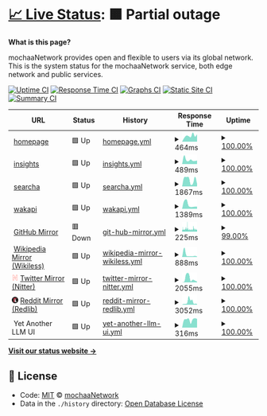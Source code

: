 # [📈 Live Status](https://status.mcha.cloud): <!--live status--> **🟧 Partial outage**

**What is this page?**

mochaaNetwork provides open and flexible to users via its global network. This is the system status for the mochaaNetwork service, both edge network and public services.

[![Uptime CI](https://github.com/mchaNetwork/status/workflows/Uptime%20CI/badge.svg)](https://github.com/mchaNetwork/status/actions?query=workflow%3A%22Uptime+CI%22)
[![Response Time CI](https://github.com/mchaNetwork/status/workflows/Response%20Time%20CI/badge.svg)](https://github.com/mchaNetwork/status/actions?query=workflow%3A%22Response+Time+CI%22)
[![Graphs CI](https://github.com/mchaNetwork/status/workflows/Graphs%20CI/badge.svg)](https://github.com/mchaNetwork/status/actions?query=workflow%3A%22Graphs+CI%22)
[![Static Site CI](https://github.com/mchaNetwork/status/workflows/Static%20Site%20CI/badge.svg)](https://github.com/mchaNetwork/status/actions?query=workflow%3A%22Static+Site+CI%22)
[![Summary CI](https://github.com/mchaNetwork/status/workflows/Summary%20CI/badge.svg)](https://github.com/mchaNetwork/status/actions?query=workflow%3A%22Summary+CI%22)

<!--start: status pages-->
<!-- This summary is generated by Upptime (https://github.com/upptime/upptime) -->
<!-- Do not edit this manually, your changes will be overwritten -->
<!-- prettier-ignore -->
| URL | Status | History | Response Time | Uptime |
| --- | ------ | ------- | ------------- | ------ |
| <img alt="" src="https://avatars.githubusercontent.com/u/21154023" height="13"> [homepage](https://mochaa.ws) | 🟩 Up | [homepage.yml](https://github.com/mchaNetwork/status/commits/HEAD/history/homepage.yml) | <details><summary><img alt="Response time graph" src="./graphs/homepage/response-time-week.png" height="20"> 464ms</summary><br><a href="https://status.mcha.cloud/history/homepage"><img alt="Response time 431" src="https://img.shields.io/endpoint?url=https%3A%2F%2Fraw.githubusercontent.com%2FmchaNetwork%2Fstatus%2FHEAD%2Fapi%2Fhomepage%2Fresponse-time.json"></a><br><a href="https://status.mcha.cloud/history/homepage"><img alt="24-hour response time 578" src="https://img.shields.io/endpoint?url=https%3A%2F%2Fraw.githubusercontent.com%2FmchaNetwork%2Fstatus%2FHEAD%2Fapi%2Fhomepage%2Fresponse-time-day.json"></a><br><a href="https://status.mcha.cloud/history/homepage"><img alt="7-day response time 464" src="https://img.shields.io/endpoint?url=https%3A%2F%2Fraw.githubusercontent.com%2FmchaNetwork%2Fstatus%2FHEAD%2Fapi%2Fhomepage%2Fresponse-time-week.json"></a><br><a href="https://status.mcha.cloud/history/homepage"><img alt="30-day response time 598" src="https://img.shields.io/endpoint?url=https%3A%2F%2Fraw.githubusercontent.com%2FmchaNetwork%2Fstatus%2FHEAD%2Fapi%2Fhomepage%2Fresponse-time-month.json"></a><br><a href="https://status.mcha.cloud/history/homepage"><img alt="1-year response time 485" src="https://img.shields.io/endpoint?url=https%3A%2F%2Fraw.githubusercontent.com%2FmchaNetwork%2Fstatus%2FHEAD%2Fapi%2Fhomepage%2Fresponse-time-year.json"></a></details> | <details><summary><a href="https://status.mcha.cloud/history/homepage">100.00%</a></summary><a href="https://status.mcha.cloud/history/homepage"><img alt="All-time uptime 80.08%" src="https://img.shields.io/endpoint?url=https%3A%2F%2Fraw.githubusercontent.com%2FmchaNetwork%2Fstatus%2FHEAD%2Fapi%2Fhomepage%2Fuptime.json"></a><br><a href="https://status.mcha.cloud/history/homepage"><img alt="24-hour uptime 100.00%" src="https://img.shields.io/endpoint?url=https%3A%2F%2Fraw.githubusercontent.com%2FmchaNetwork%2Fstatus%2FHEAD%2Fapi%2Fhomepage%2Fuptime-day.json"></a><br><a href="https://status.mcha.cloud/history/homepage"><img alt="7-day uptime 100.00%" src="https://img.shields.io/endpoint?url=https%3A%2F%2Fraw.githubusercontent.com%2FmchaNetwork%2Fstatus%2FHEAD%2Fapi%2Fhomepage%2Fuptime-week.json"></a><br><a href="https://status.mcha.cloud/history/homepage"><img alt="30-day uptime 100.00%" src="https://img.shields.io/endpoint?url=https%3A%2F%2Fraw.githubusercontent.com%2FmchaNetwork%2Fstatus%2FHEAD%2Fapi%2Fhomepage%2Fuptime-month.json"></a><br><a href="https://status.mcha.cloud/history/homepage"><img alt="1-year uptime 46.01%" src="https://img.shields.io/endpoint?url=https%3A%2F%2Fraw.githubusercontent.com%2FmchaNetwork%2Fstatus%2FHEAD%2Fapi%2Fhomepage%2Fuptime-year.json"></a></details>
| <img alt="" src="https://raw.githubusercontent.com/offen/offen/development/server/public/static/offen-icon-black.svg" height="13"> [insights](https://insights.mcha.cloud/healthz) | 🟩 Up | [insights.yml](https://github.com/mchaNetwork/status/commits/HEAD/history/insights.yml) | <details><summary><img alt="Response time graph" src="./graphs/insights/response-time-week.png" height="20"> 489ms</summary><br><a href="https://status.mcha.cloud/history/insights"><img alt="Response time 507" src="https://img.shields.io/endpoint?url=https%3A%2F%2Fraw.githubusercontent.com%2FmchaNetwork%2Fstatus%2FHEAD%2Fapi%2Finsights%2Fresponse-time.json"></a><br><a href="https://status.mcha.cloud/history/insights"><img alt="24-hour response time 417" src="https://img.shields.io/endpoint?url=https%3A%2F%2Fraw.githubusercontent.com%2FmchaNetwork%2Fstatus%2FHEAD%2Fapi%2Finsights%2Fresponse-time-day.json"></a><br><a href="https://status.mcha.cloud/history/insights"><img alt="7-day response time 489" src="https://img.shields.io/endpoint?url=https%3A%2F%2Fraw.githubusercontent.com%2FmchaNetwork%2Fstatus%2FHEAD%2Fapi%2Finsights%2Fresponse-time-week.json"></a><br><a href="https://status.mcha.cloud/history/insights"><img alt="30-day response time 502" src="https://img.shields.io/endpoint?url=https%3A%2F%2Fraw.githubusercontent.com%2FmchaNetwork%2Fstatus%2FHEAD%2Fapi%2Finsights%2Fresponse-time-month.json"></a><br><a href="https://status.mcha.cloud/history/insights"><img alt="1-year response time 538" src="https://img.shields.io/endpoint?url=https%3A%2F%2Fraw.githubusercontent.com%2FmchaNetwork%2Fstatus%2FHEAD%2Fapi%2Finsights%2Fresponse-time-year.json"></a></details> | <details><summary><a href="https://status.mcha.cloud/history/insights">100.00%</a></summary><a href="https://status.mcha.cloud/history/insights"><img alt="All-time uptime 45.12%" src="https://img.shields.io/endpoint?url=https%3A%2F%2Fraw.githubusercontent.com%2FmchaNetwork%2Fstatus%2FHEAD%2Fapi%2Finsights%2Fuptime.json"></a><br><a href="https://status.mcha.cloud/history/insights"><img alt="24-hour uptime 100.00%" src="https://img.shields.io/endpoint?url=https%3A%2F%2Fraw.githubusercontent.com%2FmchaNetwork%2Fstatus%2FHEAD%2Fapi%2Finsights%2Fuptime-day.json"></a><br><a href="https://status.mcha.cloud/history/insights"><img alt="7-day uptime 100.00%" src="https://img.shields.io/endpoint?url=https%3A%2F%2Fraw.githubusercontent.com%2FmchaNetwork%2Fstatus%2FHEAD%2Fapi%2Finsights%2Fuptime-week.json"></a><br><a href="https://status.mcha.cloud/history/insights"><img alt="30-day uptime 100.00%" src="https://img.shields.io/endpoint?url=https%3A%2F%2Fraw.githubusercontent.com%2FmchaNetwork%2Fstatus%2FHEAD%2Fapi%2Finsights%2Fuptime-month.json"></a><br><a href="https://status.mcha.cloud/history/insights"><img alt="1-year uptime 99.88%" src="https://img.shields.io/endpoint?url=https%3A%2F%2Fraw.githubusercontent.com%2FmchaNetwork%2Fstatus%2FHEAD%2Fapi%2Finsights%2Fuptime-year.json"></a></details>
| <img alt="" src="https://raw.githubusercontent.com/searxng/searxng/master/searx/static/themes/simple/img/favicon.svg" height="13"> [searcha](https://sear.mcha.cloud/healthz) | 🟩 Up | [searcha.yml](https://github.com/mchaNetwork/status/commits/HEAD/history/searcha.yml) | <details><summary><img alt="Response time graph" src="./graphs/searcha/response-time-week.png" height="20"> 1867ms</summary><br><a href="https://status.mcha.cloud/history/searcha"><img alt="Response time 1427" src="https://img.shields.io/endpoint?url=https%3A%2F%2Fraw.githubusercontent.com%2FmchaNetwork%2Fstatus%2FHEAD%2Fapi%2Fsearcha%2Fresponse-time.json"></a><br><a href="https://status.mcha.cloud/history/searcha"><img alt="24-hour response time 711" src="https://img.shields.io/endpoint?url=https%3A%2F%2Fraw.githubusercontent.com%2FmchaNetwork%2Fstatus%2FHEAD%2Fapi%2Fsearcha%2Fresponse-time-day.json"></a><br><a href="https://status.mcha.cloud/history/searcha"><img alt="7-day response time 1867" src="https://img.shields.io/endpoint?url=https%3A%2F%2Fraw.githubusercontent.com%2FmchaNetwork%2Fstatus%2FHEAD%2Fapi%2Fsearcha%2Fresponse-time-week.json"></a><br><a href="https://status.mcha.cloud/history/searcha"><img alt="30-day response time 1760" src="https://img.shields.io/endpoint?url=https%3A%2F%2Fraw.githubusercontent.com%2FmchaNetwork%2Fstatus%2FHEAD%2Fapi%2Fsearcha%2Fresponse-time-month.json"></a><br><a href="https://status.mcha.cloud/history/searcha"><img alt="1-year response time 1427" src="https://img.shields.io/endpoint?url=https%3A%2F%2Fraw.githubusercontent.com%2FmchaNetwork%2Fstatus%2FHEAD%2Fapi%2Fsearcha%2Fresponse-time-year.json"></a></details> | <details><summary><a href="https://status.mcha.cloud/history/searcha">100.00%</a></summary><a href="https://status.mcha.cloud/history/searcha"><img alt="All-time uptime 99.89%" src="https://img.shields.io/endpoint?url=https%3A%2F%2Fraw.githubusercontent.com%2FmchaNetwork%2Fstatus%2FHEAD%2Fapi%2Fsearcha%2Fuptime.json"></a><br><a href="https://status.mcha.cloud/history/searcha"><img alt="24-hour uptime 100.00%" src="https://img.shields.io/endpoint?url=https%3A%2F%2Fraw.githubusercontent.com%2FmchaNetwork%2Fstatus%2FHEAD%2Fapi%2Fsearcha%2Fuptime-day.json"></a><br><a href="https://status.mcha.cloud/history/searcha"><img alt="7-day uptime 100.00%" src="https://img.shields.io/endpoint?url=https%3A%2F%2Fraw.githubusercontent.com%2FmchaNetwork%2Fstatus%2FHEAD%2Fapi%2Fsearcha%2Fuptime-week.json"></a><br><a href="https://status.mcha.cloud/history/searcha"><img alt="30-day uptime 100.00%" src="https://img.shields.io/endpoint?url=https%3A%2F%2Fraw.githubusercontent.com%2FmchaNetwork%2Fstatus%2FHEAD%2Fapi%2Fsearcha%2Fuptime-month.json"></a><br><a href="https://status.mcha.cloud/history/searcha"><img alt="1-year uptime 99.89%" src="https://img.shields.io/endpoint?url=https%3A%2F%2Fraw.githubusercontent.com%2FmchaNetwork%2Fstatus%2FHEAD%2Fapi%2Fsearcha%2Fuptime-year.json"></a></details>
| <img alt="" src="https://raw.githubusercontent.com/muety/wakapi/master/static/assets/images/apple-touch-icon.png" height="13"> [wakapi](https://waka.mcha.cloud/api/health) | 🟩 Up | [wakapi.yml](https://github.com/mchaNetwork/status/commits/HEAD/history/wakapi.yml) | <details><summary><img alt="Response time graph" src="./graphs/wakapi/response-time-week.png" height="20"> 1389ms</summary><br><a href="https://status.mcha.cloud/history/wakapi"><img alt="Response time 1366" src="https://img.shields.io/endpoint?url=https%3A%2F%2Fraw.githubusercontent.com%2FmchaNetwork%2Fstatus%2FHEAD%2Fapi%2Fwakapi%2Fresponse-time.json"></a><br><a href="https://status.mcha.cloud/history/wakapi"><img alt="24-hour response time 719" src="https://img.shields.io/endpoint?url=https%3A%2F%2Fraw.githubusercontent.com%2FmchaNetwork%2Fstatus%2FHEAD%2Fapi%2Fwakapi%2Fresponse-time-day.json"></a><br><a href="https://status.mcha.cloud/history/wakapi"><img alt="7-day response time 1389" src="https://img.shields.io/endpoint?url=https%3A%2F%2Fraw.githubusercontent.com%2FmchaNetwork%2Fstatus%2FHEAD%2Fapi%2Fwakapi%2Fresponse-time-week.json"></a><br><a href="https://status.mcha.cloud/history/wakapi"><img alt="30-day response time 2005" src="https://img.shields.io/endpoint?url=https%3A%2F%2Fraw.githubusercontent.com%2FmchaNetwork%2Fstatus%2FHEAD%2Fapi%2Fwakapi%2Fresponse-time-month.json"></a><br><a href="https://status.mcha.cloud/history/wakapi"><img alt="1-year response time 1366" src="https://img.shields.io/endpoint?url=https%3A%2F%2Fraw.githubusercontent.com%2FmchaNetwork%2Fstatus%2FHEAD%2Fapi%2Fwakapi%2Fresponse-time-year.json"></a></details> | <details><summary><a href="https://status.mcha.cloud/history/wakapi">100.00%</a></summary><a href="https://status.mcha.cloud/history/wakapi"><img alt="All-time uptime 99.88%" src="https://img.shields.io/endpoint?url=https%3A%2F%2Fraw.githubusercontent.com%2FmchaNetwork%2Fstatus%2FHEAD%2Fapi%2Fwakapi%2Fuptime.json"></a><br><a href="https://status.mcha.cloud/history/wakapi"><img alt="24-hour uptime 100.00%" src="https://img.shields.io/endpoint?url=https%3A%2F%2Fraw.githubusercontent.com%2FmchaNetwork%2Fstatus%2FHEAD%2Fapi%2Fwakapi%2Fuptime-day.json"></a><br><a href="https://status.mcha.cloud/history/wakapi"><img alt="7-day uptime 100.00%" src="https://img.shields.io/endpoint?url=https%3A%2F%2Fraw.githubusercontent.com%2FmchaNetwork%2Fstatus%2FHEAD%2Fapi%2Fwakapi%2Fuptime-week.json"></a><br><a href="https://status.mcha.cloud/history/wakapi"><img alt="30-day uptime 100.00%" src="https://img.shields.io/endpoint?url=https%3A%2F%2Fraw.githubusercontent.com%2FmchaNetwork%2Fstatus%2FHEAD%2Fapi%2Fwakapi%2Fuptime-month.json"></a><br><a href="https://status.mcha.cloud/history/wakapi"><img alt="1-year uptime 99.88%" src="https://img.shields.io/endpoint?url=https%3A%2F%2Fraw.githubusercontent.com%2FmchaNetwork%2Fstatus%2FHEAD%2Fapi%2Fwakapi%2Fuptime-year.json"></a></details>
| <img alt="" src="https://raw.githubusercontent.com/mchaNetwork/github-proxy/trunk/src/favicon.svg" height="13"> [GitHub Mirror](https://gh.chapro.xyz) | 🟥 Down | [git-hub-mirror.yml](https://github.com/mchaNetwork/status/commits/HEAD/history/git-hub-mirror.yml) | <details><summary><img alt="Response time graph" src="./graphs/git-hub-mirror/response-time-week.png" height="20"> 225ms</summary><br><a href="https://status.mcha.cloud/history/git-hub-mirror"><img alt="Response time 240" src="https://img.shields.io/endpoint?url=https%3A%2F%2Fraw.githubusercontent.com%2FmchaNetwork%2Fstatus%2FHEAD%2Fapi%2Fgit-hub-mirror%2Fresponse-time.json"></a><br><a href="https://status.mcha.cloud/history/git-hub-mirror"><img alt="24-hour response time 172" src="https://img.shields.io/endpoint?url=https%3A%2F%2Fraw.githubusercontent.com%2FmchaNetwork%2Fstatus%2FHEAD%2Fapi%2Fgit-hub-mirror%2Fresponse-time-day.json"></a><br><a href="https://status.mcha.cloud/history/git-hub-mirror"><img alt="7-day response time 225" src="https://img.shields.io/endpoint?url=https%3A%2F%2Fraw.githubusercontent.com%2FmchaNetwork%2Fstatus%2FHEAD%2Fapi%2Fgit-hub-mirror%2Fresponse-time-week.json"></a><br><a href="https://status.mcha.cloud/history/git-hub-mirror"><img alt="30-day response time 238" src="https://img.shields.io/endpoint?url=https%3A%2F%2Fraw.githubusercontent.com%2FmchaNetwork%2Fstatus%2FHEAD%2Fapi%2Fgit-hub-mirror%2Fresponse-time-month.json"></a><br><a href="https://status.mcha.cloud/history/git-hub-mirror"><img alt="1-year response time 244" src="https://img.shields.io/endpoint?url=https%3A%2F%2Fraw.githubusercontent.com%2FmchaNetwork%2Fstatus%2FHEAD%2Fapi%2Fgit-hub-mirror%2Fresponse-time-year.json"></a></details> | <details><summary><a href="https://status.mcha.cloud/history/git-hub-mirror">99.00%</a></summary><a href="https://status.mcha.cloud/history/git-hub-mirror"><img alt="All-time uptime 99.85%" src="https://img.shields.io/endpoint?url=https%3A%2F%2Fraw.githubusercontent.com%2FmchaNetwork%2Fstatus%2FHEAD%2Fapi%2Fgit-hub-mirror%2Fuptime.json"></a><br><a href="https://status.mcha.cloud/history/git-hub-mirror"><img alt="24-hour uptime 98.84%" src="https://img.shields.io/endpoint?url=https%3A%2F%2Fraw.githubusercontent.com%2FmchaNetwork%2Fstatus%2FHEAD%2Fapi%2Fgit-hub-mirror%2Fuptime-day.json"></a><br><a href="https://status.mcha.cloud/history/git-hub-mirror"><img alt="7-day uptime 99.00%" src="https://img.shields.io/endpoint?url=https%3A%2F%2Fraw.githubusercontent.com%2FmchaNetwork%2Fstatus%2FHEAD%2Fapi%2Fgit-hub-mirror%2Fuptime-week.json"></a><br><a href="https://status.mcha.cloud/history/git-hub-mirror"><img alt="30-day uptime 98.48%" src="https://img.shields.io/endpoint?url=https%3A%2F%2Fraw.githubusercontent.com%2FmchaNetwork%2Fstatus%2FHEAD%2Fapi%2Fgit-hub-mirror%2Fuptime-month.json"></a><br><a href="https://status.mcha.cloud/history/git-hub-mirror"><img alt="1-year uptime 99.52%" src="https://img.shields.io/endpoint?url=https%3A%2F%2Fraw.githubusercontent.com%2FmchaNetwork%2Fstatus%2FHEAD%2Fapi%2Fgit-hub-mirror%2Fuptime-year.json"></a></details>
| <img alt="" src="https://raw.githubusercontent.com/Metastem/wikiless/main/static/wikiless-favicon.ico" height="13"> [Wikipedia Mirror (Wikiless)](https://wei-ji.eu.org/) | 🟩 Up | [wikipedia-mirror-wikiless.yml](https://github.com/mchaNetwork/status/commits/HEAD/history/wikipedia-mirror-wikiless.yml) | <details><summary><img alt="Response time graph" src="./graphs/wikipedia-mirror-wikiless/response-time-week.png" height="20"> 888ms</summary><br><a href="https://status.mcha.cloud/history/wikipedia-mirror-wikiless"><img alt="Response time 500" src="https://img.shields.io/endpoint?url=https%3A%2F%2Fraw.githubusercontent.com%2FmchaNetwork%2Fstatus%2FHEAD%2Fapi%2Fwikipedia-mirror-wikiless%2Fresponse-time.json"></a><br><a href="https://status.mcha.cloud/history/wikipedia-mirror-wikiless"><img alt="24-hour response time 197" src="https://img.shields.io/endpoint?url=https%3A%2F%2Fraw.githubusercontent.com%2FmchaNetwork%2Fstatus%2FHEAD%2Fapi%2Fwikipedia-mirror-wikiless%2Fresponse-time-day.json"></a><br><a href="https://status.mcha.cloud/history/wikipedia-mirror-wikiless"><img alt="7-day response time 888" src="https://img.shields.io/endpoint?url=https%3A%2F%2Fraw.githubusercontent.com%2FmchaNetwork%2Fstatus%2FHEAD%2Fapi%2Fwikipedia-mirror-wikiless%2Fresponse-time-week.json"></a><br><a href="https://status.mcha.cloud/history/wikipedia-mirror-wikiless"><img alt="30-day response time 753" src="https://img.shields.io/endpoint?url=https%3A%2F%2Fraw.githubusercontent.com%2FmchaNetwork%2Fstatus%2FHEAD%2Fapi%2Fwikipedia-mirror-wikiless%2Fresponse-time-month.json"></a><br><a href="https://status.mcha.cloud/history/wikipedia-mirror-wikiless"><img alt="1-year response time 500" src="https://img.shields.io/endpoint?url=https%3A%2F%2Fraw.githubusercontent.com%2FmchaNetwork%2Fstatus%2FHEAD%2Fapi%2Fwikipedia-mirror-wikiless%2Fresponse-time-year.json"></a></details> | <details><summary><a href="https://status.mcha.cloud/history/wikipedia-mirror-wikiless">100.00%</a></summary><a href="https://status.mcha.cloud/history/wikipedia-mirror-wikiless"><img alt="All-time uptime 100.00%" src="https://img.shields.io/endpoint?url=https%3A%2F%2Fraw.githubusercontent.com%2FmchaNetwork%2Fstatus%2FHEAD%2Fapi%2Fwikipedia-mirror-wikiless%2Fuptime.json"></a><br><a href="https://status.mcha.cloud/history/wikipedia-mirror-wikiless"><img alt="24-hour uptime 100.00%" src="https://img.shields.io/endpoint?url=https%3A%2F%2Fraw.githubusercontent.com%2FmchaNetwork%2Fstatus%2FHEAD%2Fapi%2Fwikipedia-mirror-wikiless%2Fuptime-day.json"></a><br><a href="https://status.mcha.cloud/history/wikipedia-mirror-wikiless"><img alt="7-day uptime 100.00%" src="https://img.shields.io/endpoint?url=https%3A%2F%2Fraw.githubusercontent.com%2FmchaNetwork%2Fstatus%2FHEAD%2Fapi%2Fwikipedia-mirror-wikiless%2Fuptime-week.json"></a><br><a href="https://status.mcha.cloud/history/wikipedia-mirror-wikiless"><img alt="30-day uptime 100.00%" src="https://img.shields.io/endpoint?url=https%3A%2F%2Fraw.githubusercontent.com%2FmchaNetwork%2Fstatus%2FHEAD%2Fapi%2Fwikipedia-mirror-wikiless%2Fuptime-month.json"></a><br><a href="https://status.mcha.cloud/history/wikipedia-mirror-wikiless"><img alt="1-year uptime 100.00%" src="https://img.shields.io/endpoint?url=https%3A%2F%2Fraw.githubusercontent.com%2FmchaNetwork%2Fstatus%2FHEAD%2Fapi%2Fwikipedia-mirror-wikiless%2Fuptime-year.json"></a></details>
| <img alt="" src="https://raw.githubusercontent.com/zedeus/nitter/master/public/logo.png" height="13"> [Twitter Mirror (Nitter)](https://tui-te.eu.org/Jack/status/20) | 🟩 Up | [twitter-mirror-nitter.yml](https://github.com/mchaNetwork/status/commits/HEAD/history/twitter-mirror-nitter.yml) | <details><summary><img alt="Response time graph" src="./graphs/twitter-mirror-nitter/response-time-week.png" height="20"> 2055ms</summary><br><a href="https://status.mcha.cloud/history/twitter-mirror-nitter"><img alt="Response time 1545" src="https://img.shields.io/endpoint?url=https%3A%2F%2Fraw.githubusercontent.com%2FmchaNetwork%2Fstatus%2FHEAD%2Fapi%2Ftwitter-mirror-nitter%2Fresponse-time.json"></a><br><a href="https://status.mcha.cloud/history/twitter-mirror-nitter"><img alt="24-hour response time 407" src="https://img.shields.io/endpoint?url=https%3A%2F%2Fraw.githubusercontent.com%2FmchaNetwork%2Fstatus%2FHEAD%2Fapi%2Ftwitter-mirror-nitter%2Fresponse-time-day.json"></a><br><a href="https://status.mcha.cloud/history/twitter-mirror-nitter"><img alt="7-day response time 2055" src="https://img.shields.io/endpoint?url=https%3A%2F%2Fraw.githubusercontent.com%2FmchaNetwork%2Fstatus%2FHEAD%2Fapi%2Ftwitter-mirror-nitter%2Fresponse-time-week.json"></a><br><a href="https://status.mcha.cloud/history/twitter-mirror-nitter"><img alt="30-day response time 1976" src="https://img.shields.io/endpoint?url=https%3A%2F%2Fraw.githubusercontent.com%2FmchaNetwork%2Fstatus%2FHEAD%2Fapi%2Ftwitter-mirror-nitter%2Fresponse-time-month.json"></a><br><a href="https://status.mcha.cloud/history/twitter-mirror-nitter"><img alt="1-year response time 1545" src="https://img.shields.io/endpoint?url=https%3A%2F%2Fraw.githubusercontent.com%2FmchaNetwork%2Fstatus%2FHEAD%2Fapi%2Ftwitter-mirror-nitter%2Fresponse-time-year.json"></a></details> | <details><summary><a href="https://status.mcha.cloud/history/twitter-mirror-nitter">100.00%</a></summary><a href="https://status.mcha.cloud/history/twitter-mirror-nitter"><img alt="All-time uptime 93.57%" src="https://img.shields.io/endpoint?url=https%3A%2F%2Fraw.githubusercontent.com%2FmchaNetwork%2Fstatus%2FHEAD%2Fapi%2Ftwitter-mirror-nitter%2Fuptime.json"></a><br><a href="https://status.mcha.cloud/history/twitter-mirror-nitter"><img alt="24-hour uptime 100.00%" src="https://img.shields.io/endpoint?url=https%3A%2F%2Fraw.githubusercontent.com%2FmchaNetwork%2Fstatus%2FHEAD%2Fapi%2Ftwitter-mirror-nitter%2Fuptime-day.json"></a><br><a href="https://status.mcha.cloud/history/twitter-mirror-nitter"><img alt="7-day uptime 100.00%" src="https://img.shields.io/endpoint?url=https%3A%2F%2Fraw.githubusercontent.com%2FmchaNetwork%2Fstatus%2FHEAD%2Fapi%2Ftwitter-mirror-nitter%2Fuptime-week.json"></a><br><a href="https://status.mcha.cloud/history/twitter-mirror-nitter"><img alt="30-day uptime 100.00%" src="https://img.shields.io/endpoint?url=https%3A%2F%2Fraw.githubusercontent.com%2FmchaNetwork%2Fstatus%2FHEAD%2Fapi%2Ftwitter-mirror-nitter%2Fuptime-month.json"></a><br><a href="https://status.mcha.cloud/history/twitter-mirror-nitter"><img alt="1-year uptime 93.57%" src="https://img.shields.io/endpoint?url=https%3A%2F%2Fraw.githubusercontent.com%2FmchaNetwork%2Fstatus%2FHEAD%2Fapi%2Ftwitter-mirror-nitter%2Fuptime-year.json"></a></details>
| <img alt="" src="https://raw.githubusercontent.com/redlib-org/redlib/main/static/favicon.png" height="13"> [Reddit Mirror (Redlib)](https://hong-di.eu.org/) | 🟩 Up | [reddit-mirror-redlib.yml](https://github.com/mchaNetwork/status/commits/HEAD/history/reddit-mirror-redlib.yml) | <details><summary><img alt="Response time graph" src="./graphs/reddit-mirror-redlib/response-time-week.png" height="20"> 3052ms</summary><br><a href="https://status.mcha.cloud/history/reddit-mirror-redlib"><img alt="Response time 1881" src="https://img.shields.io/endpoint?url=https%3A%2F%2Fraw.githubusercontent.com%2FmchaNetwork%2Fstatus%2FHEAD%2Fapi%2Freddit-mirror-redlib%2Fresponse-time.json"></a><br><a href="https://status.mcha.cloud/history/reddit-mirror-redlib"><img alt="24-hour response time 829" src="https://img.shields.io/endpoint?url=https%3A%2F%2Fraw.githubusercontent.com%2FmchaNetwork%2Fstatus%2FHEAD%2Fapi%2Freddit-mirror-redlib%2Fresponse-time-day.json"></a><br><a href="https://status.mcha.cloud/history/reddit-mirror-redlib"><img alt="7-day response time 3052" src="https://img.shields.io/endpoint?url=https%3A%2F%2Fraw.githubusercontent.com%2FmchaNetwork%2Fstatus%2FHEAD%2Fapi%2Freddit-mirror-redlib%2Fresponse-time-week.json"></a><br><a href="https://status.mcha.cloud/history/reddit-mirror-redlib"><img alt="30-day response time 2834" src="https://img.shields.io/endpoint?url=https%3A%2F%2Fraw.githubusercontent.com%2FmchaNetwork%2Fstatus%2FHEAD%2Fapi%2Freddit-mirror-redlib%2Fresponse-time-month.json"></a><br><a href="https://status.mcha.cloud/history/reddit-mirror-redlib"><img alt="1-year response time 1881" src="https://img.shields.io/endpoint?url=https%3A%2F%2Fraw.githubusercontent.com%2FmchaNetwork%2Fstatus%2FHEAD%2Fapi%2Freddit-mirror-redlib%2Fresponse-time-year.json"></a></details> | <details><summary><a href="https://status.mcha.cloud/history/reddit-mirror-redlib">100.00%</a></summary><a href="https://status.mcha.cloud/history/reddit-mirror-redlib"><img alt="All-time uptime 96.62%" src="https://img.shields.io/endpoint?url=https%3A%2F%2Fraw.githubusercontent.com%2FmchaNetwork%2Fstatus%2FHEAD%2Fapi%2Freddit-mirror-redlib%2Fuptime.json"></a><br><a href="https://status.mcha.cloud/history/reddit-mirror-redlib"><img alt="24-hour uptime 100.00%" src="https://img.shields.io/endpoint?url=https%3A%2F%2Fraw.githubusercontent.com%2FmchaNetwork%2Fstatus%2FHEAD%2Fapi%2Freddit-mirror-redlib%2Fuptime-day.json"></a><br><a href="https://status.mcha.cloud/history/reddit-mirror-redlib"><img alt="7-day uptime 100.00%" src="https://img.shields.io/endpoint?url=https%3A%2F%2Fraw.githubusercontent.com%2FmchaNetwork%2Fstatus%2FHEAD%2Fapi%2Freddit-mirror-redlib%2Fuptime-week.json"></a><br><a href="https://status.mcha.cloud/history/reddit-mirror-redlib"><img alt="30-day uptime 99.17%" src="https://img.shields.io/endpoint?url=https%3A%2F%2Fraw.githubusercontent.com%2FmchaNetwork%2Fstatus%2FHEAD%2Fapi%2Freddit-mirror-redlib%2Fuptime-month.json"></a><br><a href="https://status.mcha.cloud/history/reddit-mirror-redlib"><img alt="1-year uptime 96.62%" src="https://img.shields.io/endpoint?url=https%3A%2F%2Fraw.githubusercontent.com%2FmchaNetwork%2Fstatus%2FHEAD%2Fapi%2Freddit-mirror-redlib%2Fuptime-year.json"></a></details>
| <img alt="" src="https://github.com/mchaNetwork/status/assets/21154023/9304428c-412c-4acf-8b6c-1e370d602cef" height="13"> Yet Another LLM UI | 🟩 Up | [yet-another-llm-ui.yml](https://github.com/mchaNetwork/status/commits/HEAD/history/yet-another-llm-ui.yml) | <details><summary><img alt="Response time graph" src="./graphs/yet-another-llm-ui/response-time-week.png" height="20"> 316ms</summary><br><a href="https://status.mcha.cloud/history/yet-another-llm-ui"><img alt="Response time 421" src="https://img.shields.io/endpoint?url=https%3A%2F%2Fraw.githubusercontent.com%2FmchaNetwork%2Fstatus%2FHEAD%2Fapi%2Fyet-another-llm-ui%2Fresponse-time.json"></a><br><a href="https://status.mcha.cloud/history/yet-another-llm-ui"><img alt="24-hour response time 345" src="https://img.shields.io/endpoint?url=https%3A%2F%2Fraw.githubusercontent.com%2FmchaNetwork%2Fstatus%2FHEAD%2Fapi%2Fyet-another-llm-ui%2Fresponse-time-day.json"></a><br><a href="https://status.mcha.cloud/history/yet-another-llm-ui"><img alt="7-day response time 316" src="https://img.shields.io/endpoint?url=https%3A%2F%2Fraw.githubusercontent.com%2FmchaNetwork%2Fstatus%2FHEAD%2Fapi%2Fyet-another-llm-ui%2Fresponse-time-week.json"></a><br><a href="https://status.mcha.cloud/history/yet-another-llm-ui"><img alt="30-day response time 309" src="https://img.shields.io/endpoint?url=https%3A%2F%2Fraw.githubusercontent.com%2FmchaNetwork%2Fstatus%2FHEAD%2Fapi%2Fyet-another-llm-ui%2Fresponse-time-month.json"></a><br><a href="https://status.mcha.cloud/history/yet-another-llm-ui"><img alt="1-year response time 421" src="https://img.shields.io/endpoint?url=https%3A%2F%2Fraw.githubusercontent.com%2FmchaNetwork%2Fstatus%2FHEAD%2Fapi%2Fyet-another-llm-ui%2Fresponse-time-year.json"></a></details> | <details><summary><a href="https://status.mcha.cloud/history/yet-another-llm-ui">100.00%</a></summary><a href="https://status.mcha.cloud/history/yet-another-llm-ui"><img alt="All-time uptime 99.98%" src="https://img.shields.io/endpoint?url=https%3A%2F%2Fraw.githubusercontent.com%2FmchaNetwork%2Fstatus%2FHEAD%2Fapi%2Fyet-another-llm-ui%2Fuptime.json"></a><br><a href="https://status.mcha.cloud/history/yet-another-llm-ui"><img alt="24-hour uptime 100.00%" src="https://img.shields.io/endpoint?url=https%3A%2F%2Fraw.githubusercontent.com%2FmchaNetwork%2Fstatus%2FHEAD%2Fapi%2Fyet-another-llm-ui%2Fuptime-day.json"></a><br><a href="https://status.mcha.cloud/history/yet-another-llm-ui"><img alt="7-day uptime 100.00%" src="https://img.shields.io/endpoint?url=https%3A%2F%2Fraw.githubusercontent.com%2FmchaNetwork%2Fstatus%2FHEAD%2Fapi%2Fyet-another-llm-ui%2Fuptime-week.json"></a><br><a href="https://status.mcha.cloud/history/yet-another-llm-ui"><img alt="30-day uptime 100.00%" src="https://img.shields.io/endpoint?url=https%3A%2F%2Fraw.githubusercontent.com%2FmchaNetwork%2Fstatus%2FHEAD%2Fapi%2Fyet-another-llm-ui%2Fuptime-month.json"></a><br><a href="https://status.mcha.cloud/history/yet-another-llm-ui"><img alt="1-year uptime 99.98%" src="https://img.shields.io/endpoint?url=https%3A%2F%2Fraw.githubusercontent.com%2FmchaNetwork%2Fstatus%2FHEAD%2Fapi%2Fyet-another-llm-ui%2Fuptime-year.json"></a></details>

<!--end: status pages-->

[**Visit our status website →**](https://status.mcha.cloud)

## 📄 License

- Code: [MIT](./LICENSE) © [mochaaNetwork](https://mcha.network)
- Data in the `./history` directory: [Open Database License](https://opendatacommons.org/licenses/odbl/1-0/)
